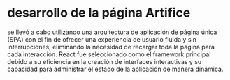 # desarrollo de la página Artifice 
se llevó a cabo utilizando una arquitectura de aplicación de página única (SPA) con el fin de ofrecer una experiencia de usuario fluida y sin interrupciones, eliminando la necesidad de recargar toda la página para cada interacción. React fue seleccionado como el framework principal debido a su eficiencia en la creación de interfaces interactivas y su capacidad para administrar el estado de la aplicación de manera dinámica.
